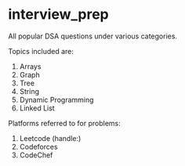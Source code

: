 # interview_prep
All popular DSA questions under various categories.

Topics included are:
1. Arrays
2. Graph
3. Tree
4. String
5. Dynamic Programming 
6. Linked List

Platforms referred to for problems:
1. Leetcode (handle:)
2. Codeforces 
3. CodeChef
